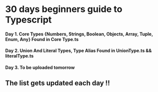# 30 days beginners guide to Typescript


#### Day 1. Core Types   {Numbers, Strings, Boolean, Objects, Array, Tuple, Enum, Any}      Found in Core Type.ts
#### Day 2. Union And Literal Types, Type Alias                                             Found in UnionType.ts && literalType.ts
#### Day 3. To be uploaded tomorrow





## The list gets updated each day !!
